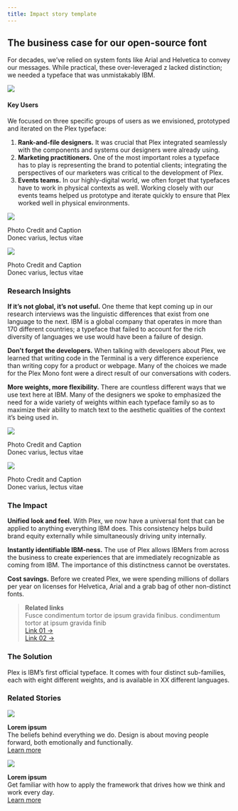```yaml
---
title: Impact story template
---
```


<grid>
<column lg="5" offset_lg="4">

## **The business case for our open-source font**

</column>
<column lg="7" offset_lg="4">

<p size="xl">For decades, we’ve relied on system
fonts like Arial and Helvetica to convey
our messages. While practical, these over-leveraged z lacked distinction; we needed a typeface that was unmistakably IBM.</p>

<icon name="PlexArrowDown"></icon>

</column>
</grid>
<grid>
<column lg="16">

<img src="https://via.placeholder.com/1500x600.png/e7e7e7/e7e7e7"/>

</column>
</grid>
<grid>
<column lg="7" offset_lg="4">

#### Key Users

<p size="xl">We focused on three specific groups of users as we envisioned, prototyped and iterated on the Plex typeface:</p>

1. **Rank-and-file designers.** It was crucial that Plex integrated seamlessly with the components and systems our designers were already using.
2. **Marketing practitioners.** One of the most important roles a typeface has to play is representing the brand to potential clients; integrating the perspectives of our marketers was critical to the development of Plex.
3. **Events teams.** In our highly-digital world, we often forget that typefaces have to work in physical contexts as well. Working closely with our events teams helped us prototype and iterate quickly to ensure that Plex worked well in physical environments.

</column>
<column lg="8" offset_lg="4">

<img src="https://via.placeholder.com/800x500.png/e7e7e7/e7e7e7">
<p size="sm">Photo Credit and Caption<br>Donec varius, lectus vitae </p>

</column>
<column lg="4">

<img src="https://via.placeholder.com/800.png/e7e7e7/e7e7e7">
<p size="sm">Photo Credit and Caption<br>Donec varius, lectus vitae </p>

</column>
</grid>
<grid>
<column lg="7" offset_lg="4">

### Research Insights

**If it’s not global, it’s not useful.** One theme that kept coming up in our research interviews was the linguistic differences that exist from one language to the next. IBM is a global company that operates in more than 170 different countries; a typeface that failed to account for the rich diversity of languages we use would have been a failure of design.

**Don’t forget the developers.** When talking with developers about Plex, we learned that writing code in the Terminal is a very difference experience than writing copy for a product or webpage. Many of the choices we made for the Plex Mono font were a direct result of our conversations with coders.

**More weights, more flexibility.** There are countless different ways that we use text here at IBM. Many of the designers we spoke to emphasized the need for a wide variety of weights within each typeface family so as to maximize their ability to match text to the aesthetic qualities of the context it’s being used in.

</column>
<column lg="4" offset_lg="4">

<img src="https://via.placeholder.com/800x400.png/e7e7e7/e7e7e7">
<p size="sm">Photo Credit and Caption<br>Donec varius, lectus vitae </p>

</column>
<column lg="6">

<img src="https://via.placeholder.com/800x600.png/e7e7e7/e7e7e7">
<p size="sm">Photo Credit and Caption<br>Donec varius, lectus vitae </p>

</column>
</grid>
</grid>
<grid>
<column lg="12" offset_lg="4">

### The Impact

</column>
<column lg="7" offset_lg="4">

**Unified look and feel.** With Plex, we now have a universal font that can
be applied to anything everything IBM does. This consistency helps build brand equity externally while simultaneously driving unity internally.

**Instantly identifiable IBM-ness.** The use of Plex allows IBMers from across the business to create experiences that are immediately recognizable as coming from IBM. The importance of this distinctness cannot be overstates.

**Cost savings.** Before we created Plex, we were spending millions of dollars per year on licenses for Helvetica, Arial and a grab bag of other non-distinct fonts.

</column>
<column lg="3">

> **Related links**  
> Fusce condimentum tortor de ipsum gravida finibus. condimentum tortor at ipsum gravida finib  
> [Link 01 →](#)  
> [Link 02 →](#)

</column>
</grid>
<grid>
<column lg="7" offset_lg="4">

### The Solution

Plex is IBM’s first official typeface. It comes with four distinct sub-families, each with eight different weights, and is available in XX different languages.

</column>
</grid>
<grid background="white">
<column lg="8">

### Related Stories

</column>
<column lg="4">

<img src="https://via.placeholder.com/290x150.png/e7e7e7/e7e7e7">

<p size="sm"><strong>Lorem ipsum</strong><br>
The beliefs behind everything we do. Design is about moving people forward, both emotionally and functionally.<br>
<a href="#">Learn more</a></p>

</column>
<column lg="4">

<img src="https://via.placeholder.com/290x150.png/e7e7e7/e7e7e7">

<p size="sm"><strong>Lorem ipsum</strong><br>
Get familiar with how to apply the framework that drives how we think and work every day. <br><a href="#">Learn more</a></p>

</column>
</grid>
